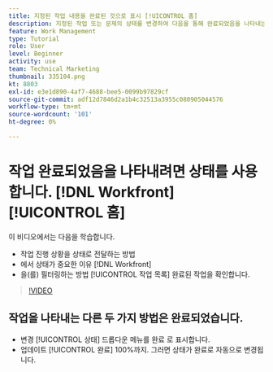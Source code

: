 ```yaml
---
title: 지정된 작업 내용을 완료된 것으로 표시 [!UICONTROL 홈]
description: 지정된 작업 또는 문제의 상태를 변경하여 다음을 통해 완료되었음을 나타내는 방법을 알아봅니다. [!UICONTROL 작업 목록]. 그런 다음 완료된 작업만 표시하도록 목록을 필터링합니다.
feature: Work Management
type: Tutorial
role: User
level: Beginner
activity: use
team: Technical Marketing
thumbnail: 335104.png
kt: 8803
exl-id: e3e1d890-4af7-4688-bee5-0099b97829cf
source-git-commit: adf12d7846d2a1b4c32513a3955c080905044576
workflow-type: tm+mt
source-wordcount: '101'
ht-degree: 0%

---
```


# 작업 완료되었음을 나타내려면 상태를 사용합니다. [!DNL Workfront] [!UICONTROL 홈]

이 비디오에서는 다음을 학습합니다.

* 작업 진행 상황을 상태로 전달하는 방법
* 에서 상태가 중요한 이유 [!DNL  Workfront]
* 을(를) 필터링하는 방법 [!UICONTROL 작업 목록] 완료된 작업을 확인합니다.

>[!VIDEO](https://video.tv.adobe.com/v/335104/?quality=12)


## 작업을 나타내는 다른 두 가지 방법은 완료되었습니다.

* 변경 [!UICONTROL 상태] 드롭다운 메뉴를 완료 로 표시합니다.
* 업데이트 [!UICONTROL 완료] 100%까지. 그러면 상태가 완료로 자동으로 변경됩니다.

<!---
learn more URLs
--->
